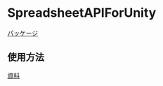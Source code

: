 <h1>SpreadsheetAPIForUnity</h1>
  <a href = "https://github.com/matokutora/SpreadsheetAPIForUnity/releases/tag/Alfa">
    <p>パッケージ<p>
  </a>

<h2>使用方法</h2>
  <a href = "https://faceted-angle-bd8.notion.site/SpreadsheetAPI-442b6bcfa5304226a99c05d9aa197d7d">
    <p>資料</p>
  </a>
